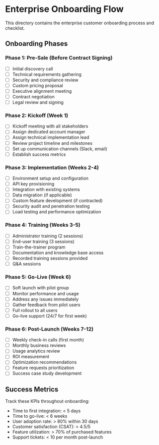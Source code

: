 # Enterprise Onboarding Flow

This directory contains the enterprise customer onboarding process and checklist.

## Onboarding Phases

### Phase 1: Pre-Sale (Before Contract Signing)
- [ ] Initial discovery call
- [ ] Technical requirements gathering
- [ ] Security and compliance review
- [ ] Custom pricing proposal
- [ ] Executive alignment meeting
- [ ] Contract negotiation
- [ ] Legal review and signing

### Phase 2: Kickoff (Week 1)
- [ ] Kickoff meeting with all stakeholders
- [ ] Assign dedicated account manager
- [ ] Assign technical implementation lead
- [ ] Review project timeline and milestones
- [ ] Set up communication channels (Slack, email)
- [ ] Establish success metrics

### Phase 3: Implementation (Weeks 2-4)
- [ ] Environment setup and configuration
- [ ] API key provisioning
- [ ] Integration with existing systems
- [ ] Data migration (if applicable)
- [ ] Custom feature development (if contracted)
- [ ] Security audit and penetration testing
- [ ] Load testing and performance optimization

### Phase 4: Training (Weeks 3-5)
- [ ] Administrator training (2 sessions)
- [ ] End-user training (3 sessions)
- [ ] Train-the-trainer program
- [ ] Documentation and knowledge base access
- [ ] Recorded training sessions provided
- [ ] Q&A sessions

### Phase 5: Go-Live (Week 6)
- [ ] Soft launch with pilot group
- [ ] Monitor performance and usage
- [ ] Address any issues immediately
- [ ] Gather feedback from pilot users
- [ ] Full rollout to all users
- [ ] Go-live support (24/7 for first week)

### Phase 6: Post-Launch (Weeks 7-12)
- [ ] Weekly check-in calls (first month)
- [ ] Monthly business reviews
- [ ] Usage analytics review
- [ ] ROI measurement
- [ ] Optimization recommendations
- [ ] Feature requests prioritization
- [ ] Success case study development

## Success Metrics

Track these KPIs throughout onboarding:

- Time to first integration: < 5 days
- Time to go-live: < 6 weeks
- User adoption rate: > 80% within 30 days
- Customer satisfaction (CSAT): > 4.5/5
- Feature utilization: > 70% of purchased features
- Support tickets: < 10 per month post-launch

